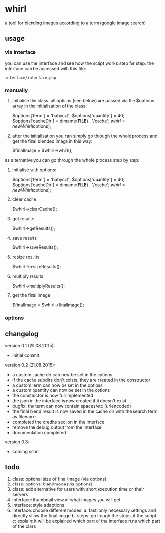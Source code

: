 # whirl
a tool for blending images according to a term (google image search)

## usage

### via interface
you can use the interface and see how the script works step for step.
the interface can be accessed with this file:

	interface/interface.php

### manually

1) initialise the class. all options (see below) are passed via the $options array in the initialisation of the class:

	$options['term'] = 'babycat';
	$options['quantity'] = 40;
	$options['cacheDir'] = dirname(__FILE__) . '/cache';
	$whirl = new Whirl($options);

2) after the initialisation you can simply go through the whole process and get the final blended image in this way:

	$finalImage = $whirl->whirl();

as alternative you can go through the whole process step by step:

1) initialise with options:

	$options['term'] = 'babycat';
	$options['quantity'] = 40;
	$options['cacheDir'] = dirname(__FILE__) . '/cache';
	$whirl = new Whirl($options);

2) clear cache

	$whirl->clearCache();

3) get results

	$whirl->getResults();

4) save results

	$whirl->saveResults();

5) resize results

	$whirl->resizeResults();

6) multiply results

	$whirl->multiplyResults();

7) get the final image

	$finalImage = $whirl->finalImage();

### options

## changelog
version 0.1 (20.08.2015):
 - initial commit

version 0.2 (21.08.2015):
 - a custom cache dir can now be set in the options
 - if the cache subdirs don't exists, they are created in the constructor
 - a custom term can now be set in the options
 - a custom quantity can now be set in the options
 - the constructor is now full implemented
 - the json in the interface is now created if it doesn't exist
 - bugfix: the term can now contain spaces/etc (urlencoded)
 - the final blend result is now saved in the cache dir with the search term as filename
 - completed the credits section in the interface
 - remove the debug output from the interface
 - documentation completed

version 0.3:
 - coming soon

## todo
 1. class: optional size of final image (via options)
 2. class: optional blendmode (via options)
 3. class: add alternative for users with short execution time on their servers
 4. interface: thumbnail view of what images you will get
 5. interface: style adaptions
 6. interface: choose different modes:
  a. fast: only necessary settings and directly show the final image
  b. steps: go trough the steps of the script
  c: explain: it will be explained which part of the interface runs which part of the class